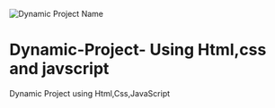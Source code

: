 ![Dynamic Project Name](https://s.tmimgcdn.com/scr/1200x750/116100/ultraline-laravel-business-website-template_116140-4-original.png)
# Dynamic-Project- Using Html,css and javscript
Dynamic Project  using Html,Css,JavaScript
